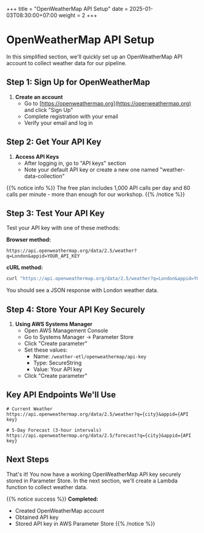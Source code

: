 +++
title = "OpenWeatherMap API Setup"
date = 2025-01-03T08:30:00+07:00
weight = 2
+++

# OpenWeatherMap API Setup

In this simplified section, we'll quickly set up an OpenWeatherMap API account to collect weather data for our pipeline.

## Step 1: Sign Up for OpenWeatherMap

1. **Create an account**
   - Go to [https://openweathermap.org](https://openweathermap.org) and click "Sign Up"
   - Complete registration with your email
   - Verify your email and log in

## Step 2: Get Your API Key

1. **Access API Keys**
   - After logging in, go to "API keys" section
   - Note your default API key or create a new one named "weather-data-collection"

{{% notice info %}}
The free plan includes 1,000 API calls per day and 60 calls per minute - more than enough for our workshop.
{{% /notice %}}

## Step 3: Test Your API Key

Test your API key with one of these methods:

**Browser method:**

```
https://api.openweathermap.org/data/2.5/weather?q=London&appid=YOUR_API_KEY
```

**cURL method:**

```bash
curl "https://api.openweathermap.org/data/2.5/weather?q=London&appid=YOUR_API_KEY"
```

You should see a JSON response with London weather data.

## Step 4: Store Your API Key Securely

1. **Using AWS Systems Manager**
   - Open AWS Management Console
   - Go to Systems Manager → Parameter Store
   - Click "Create parameter"
   - Set these values:
     - Name: `/weather-etl/openweathermap/api-key`
     - Type: SecureString
     - Value: Your API key
   - Click "Create parameter"

## Key API Endpoints We'll Use

```
# Current Weather
https://api.openweathermap.org/data/2.5/weather?q={city}&appid={API key}

# 5-Day Forecast (3-hour intervals)
https://api.openweathermap.org/data/2.5/forecast?q={city}&appid={API key}
```

## Next Steps

That's it! You now have a working OpenWeatherMap API key securely stored in Parameter Store. In the next section, we'll create a Lambda function to collect weather data.

{{% notice success %}}
**Completed:**

- Created OpenWeatherMap account
- Obtained API key
- Stored API key in AWS Parameter Store
  {{% /notice %}}
